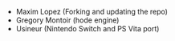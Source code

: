 * Maxim Lopez (Forking and updating the repo)
* Gregory Montoir (hode engine)
* Usineur (Nintendo Switch and PS Vita port)